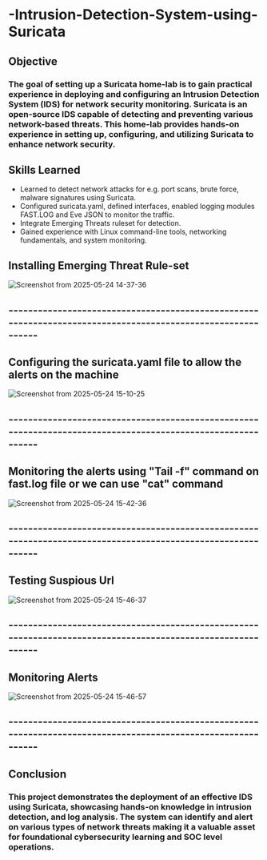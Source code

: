 # -Intrusion-Detection-System-using-Suricata

## Objective
### The goal of setting up a Suricata home-lab is to gain practical experience in deploying and configuring an Intrusion Detection System (IDS) for network security monitoring. Suricata is an open-source IDS capable of detecting and preventing various network-based threats. This home-lab provides hands-on experience in setting up, configuring, and utilizing Suricata to enhance network security.

## Skills Learned
- Learned to detect network attacks for e.g. port scans, brute force, malware signatures using Suricata.
- Configured suricata.yaml, defined interfaces, enabled logging modules FAST.LOG and Eve JSON to monitor the traffic.
- Integrate Emerging Threats ruleset for detection.
- Gained experience with Linux command-line tools, networking fundamentals, and system monitoring.

## Installing Emerging Threat Rule-set

![Screenshot from 2025-05-24 14-37-36](https://github.com/user-attachments/assets/d10cf80a-bde1-498e-9a5e-1a42d496372e)
## ------------------------------------------------------------------------------------------------------------
## Configuring the suricata.yaml file to allow the alerts on the machine

![Screenshot from 2025-05-24 15-10-25](https://github.com/user-attachments/assets/f0d8cebc-a144-4cce-903d-d0f49b814ff4)
## ------------------------------------------------------------------------------------------------------------

## Monitoring the alerts using "Tail -f" command on fast.log file or we can use "cat" command

![Screenshot from 2025-05-24 15-42-36](https://github.com/user-attachments/assets/c460ac7e-e3ed-4a7d-9473-16651673a7ef)
## ------------------------------------------------------------------------------------------------------------

## Testing Suspious Url
![Screenshot from 2025-05-24 15-46-37](https://github.com/user-attachments/assets/a07f55e9-311d-4b6d-9d38-c3eaf392af7b)
## ------------------------------------------------------------------------------------------------------------

## Monitoring Alerts

![Screenshot from 2025-05-24 15-46-57](https://github.com/user-attachments/assets/ce3690b2-0b0a-45ad-a64f-3a6ff87d0ada)

## ------------------------------------------------------------------------------------------------------------


## Conclusion
### This project demonstrates the deployment of an effective IDS using Suricata, showcasing hands-on knowledge in intrusion detection, and log analysis. The system can identify and alert on various types of network threats making it a valuable asset for foundational cybersecurity learning and SOC level operations.



